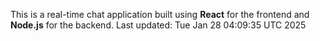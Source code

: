 This is a real-time chat application built using **React** for the frontend and **Node.js** for the backend.
Last updated: Tue Jan 28 04:09:35 UTC 2025
